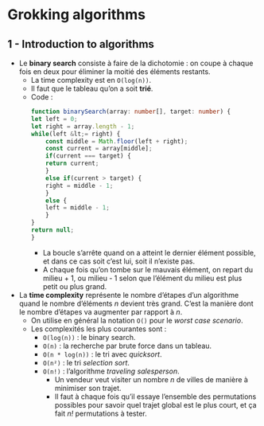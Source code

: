 # Grokking algorithms

## 1 - Introduction to algorithms

- Le **binary search** consiste à faire de la dichotomie : on coupe à chaque fois en deux pour éliminer la moitié des éléments restants.
  - La time complexity est en `O(log(n))`.
  - Il faut que le tableau qu’on a soit **trié**.
  - Code :
    ```typescript
    function binarySearch(array: number[], target: number) {
    let left = 0;
    let right = array.length - 1;
    while(left &lt;= right) {
        const middle = Math.floor(left + right);
        const current = array[middle];
        if(current === target) {
        return current;
        }
        else if(current > target) {
        right = middle - 1;
        }
        else {
        left = middle - 1;
        }
    }
    return null;
    }
    ```
    - La boucle s’arrête quand on a atteint le dernier élément possible, et dans ce cas soit c’est lui, soit il n’existe pas.
    - A chaque fois qu’on tombe sur le mauvais élément, on repart du milieu + 1, ou milieu - 1 selon que l’élément du milieu est plus petit ou plus grand.
- La **time complexity** représente le nombre d’étapes d’un algorithme quand le nombre d’éléments _n_ devient très grand. C’est la manière dont le nombre d’étapes va augmenter par rapport à _n_.
  - On utilise en général la notation `O()` pour le _worst case scenario_.
  - Les complexités les plus courantes sont :
    - `O(log(n))` : le binary search.
    - `O(n)` : la recherche par brute force dans un tableau.
    - `O(n * log(n))` : le tri avec _quicksort_.
    - `O(n²)` : le tri _selection sort_.
    - `O(n!)` : l’algorithme _traveling salesperson_.
      - Un vendeur veut visiter un nombre _n_ de villes de manière à minimiser son trajet.
      - Il faut à chaque fois qu’il essaye l’ensemble des permutations possibles pour savoir quel trajet global est le plus court, et ça fait _n!_ permutations à tester.
